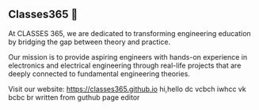 ## Classes365 🚀 
At CLASSES 365, we are dedicated to transforming engineering education by bridging the gap between theory and practice.


Our mission is to provide aspiring engineers with hands-on experience in electronics and electrical engineering through real-life projects that are deeply connected to fundamental engineering theories.

Visit our website: https://classes365.github.io
hi,hello
dc vcbch
iwhcc vk bcbc
br
written from guthub page editor

